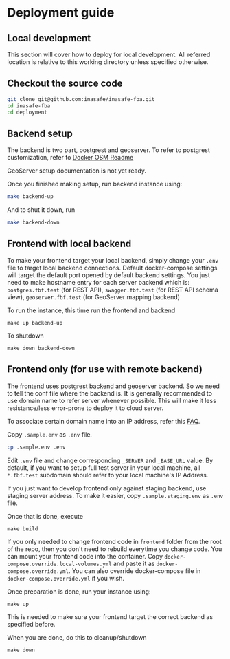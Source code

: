 # Deployment guide

## Local development

This section will cover how to deploy for local development.
All referred location is relative to this working directory unless specified otherwise.

## Checkout the source code

```bash
git clone git@github.com:inasafe/inasafe-fba.git
cd inasafe-fba
cd deployment
```



## Backend setup

The backend is two part, postgrest and geoserver.
To refer to postgrest customization, refer to [Docker OSM Readme](../docker-osm/indonesia-buildings/README.md)

GeoServer setup documentation is not yet ready.

Once you finished making setup, run backend instance using:

```bash
make backend-up
```

And to shut it down, run

```bash
make backend-down
```

## Frontend with local backend

To make your frontend target your local backend, simply change your `.env` file to target local backend connections.
Default docker-compose settings will target the default port opened by default backend settings.
You just need to make hostname entry for each server backend which is:
`postgres.fbf.test` (for REST API), `swagger.fbf.test` (for REST API schema view), `geoserver.fbf.test` (for GeoServer mapping backend)
 
To run the instance, this time run the frontend and backend

```
make up backend-up
```

To shutdown

```
make down backend-down
```




## Frontend only (for use with remote backend)

The frontend uses postgrest backend and geoserver backend.
So we need to tell the conf file where the backend is.
It is generally recommended to use domain name to refer server whenever possible.
This will make it less resistance/less error-prone to deploy it to cloud server.

To associate certain domain name into an IP address, refer this [FAQ](FAQ.md#how-can-i-create-local-hosts-name).

Copy `.sample.env` as `.env` file.

```bash
cp .sample.env .env
```


Edit `.env` file and change corresponding `_SERVER` and `_BASE_URL` value.
By default, if you want to setup full test server in your local machine, all `*.fbf.test` subdomain should refer to your local machine's IP Address.

If you just want to develop frontend only against staging backend, use staging server address.
To make it easier, copy `.sample.staging.env` as `.env` file.

Once that is done, execute

```
make build
```

If you only needed to change frontend code in `frontend` folder from the root of the repo, then you don't need to rebuild everytime you change code.
You can mount your frontend code into the container. Copy `docker-compose.override.local-volumes.yml` and paste it as `docker-compose.override.yml`.
You can also override docker-compose file in `docker-compose.override.yml` if you wish.

Once preparation is done, run your instance using:

```
make up
```

This is needed to make sure your frontend target the correct backend as specified before.

When you are done, do this to cleanup/shutdown

```
make down
```
